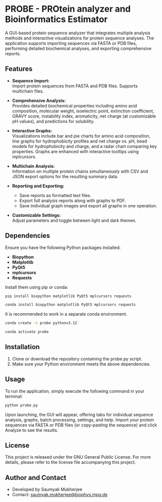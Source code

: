 # PROBE - PROtein analyzer and Bioinformatics Estimator

A GUI-based protein sequence analyzer that integrates multiple analysis methods and interactive visualizations for protein sequence analyses. The application supports importing sequences via FASTA or PDB files, performing detailed biochemical analyses, and exporting comprehensive reports.

## Features
- **Sequence Import:**  
  Import protein sequences from FASTA and PDB files. Supports multichain files.

- **Comprehensive Analysis:**  
  Provides detailed biochemical properties including amino acid composition, molecular weight, isoelectric point, extinction coefficient, GRAVY score, instability index, aromaticity, net charge (at customizable pH values), and predictions for solubility.

- **Interactive Graphs:**  
  Visualizations include bar and pie charts for amino acid composition, line graphs for hydrophobicity profiles and net charge vs. pH, bead models for hydrophobicity and charge, and a radar chart comparing key properties. Graphs are enhanced with interactive tooltips using mplcursors.

- **Multichain Analysis:**  
  Information on multiple protein chains simultaneously with CSV and JSON export options for the resulting summary data.

- **Reporting and Exporting:**  
  - Save reports as formatted text files.
  - Export full analysis reports along with graphs to PDF.
  - Save individual graph images and export all graphs in one operation.

- **Customizable Settings:**  
  Adjust parameters and toggle between light and dark themes.

## Dependencies
Ensure you have the following Python packages installed:

- **Biopython**
- **Matplotlib**
- **PyQt5**
- **mplcursors**
- **Requests**

Install them using pip or conda:

```bash
pip install biopython matplotlib PyQt5 mplcursors requests
```
```bash
conda install biopython matplotlib PyQt5 mplcursors requests
```
It is recommended to work in a separate conda environment.
```bash
conda create -n probe python=3.12
```
```bash
conda activate probe
```
## Installation
1. Clone or download the repository containing the probe.py script.
2. Make sure your Python environment meets the above dependencies.

## Usage
To run the application, simply execute the following command in your terminal:
```bash
python probe.py
```
Upon launching, the GUI will appear, offering tabs for individual sequence analysis, graphs, batch processing, settings, and help. Import your protein sequences via FASTA or PDB files (or copy-pasting the sequence) and click Analyze to see the results.
  
## License
This project is released under the GNU General Public License. For more details, please refer to the license file accompanying this project.

## Author and Contact
- Developed by Saumyak Mukherjee
- Contact: saumyak.mukherjee@biophys.mpg.de

